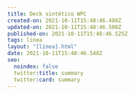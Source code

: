 ```yaml
---
title: Deck sintético WPC
created-on: 2021-10-11T15:48:46.488Z
updated-on: 2021-10-11T15:48:46.508Z
published-on: 2021-10-11T15:48:46.525Z
tags: linea
layout: "[linea].html"
date: 2021-10-11T15:48:46.548Z
seo:
  noindex: false
  twitter:title: summary
  twitter:card: summary
---
```

